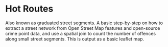 # Hot Routes

Also known as graduated street segments. A basic step-by-step on how to extract a street network from Open Street Map features and open-source crime point data, and use a spatial join to count the number of offences along small street segments. This is output as a basic leaflet map.
